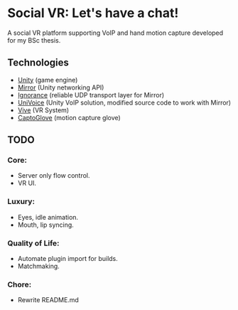 # Social VR: Let's have a chat!
A social VR platform supporting VoIP and hand motion capture developed for my BSc thesis.

## Technologies
- [Unity](https://unity.com/ "Unity's Homepage") (game engine)
- [Mirror](https://github.com/vis2k/Mirror "Mirror's github Repository") (Unity networking API)
- [Ignorance](https://github.com/SoftwareGuy/Ignorance "Ignorance's github repository") (reliable UDP transport layer for Mirror)
- [UniVoice](https://github.com/adrenak/UniVoice "UniVoice's github Repository") (Unity VoIP solution, modified source code to work with Mirror)
- [Vive](https://www.vive.com "Vive's Homepage") (VR System)
- [CaptoGlove](https://www.captoglove.com/ "CaptoGlove's Homepage") (motion capture glove)

## TODO

### Core:
- Server only flow control.
- VR UI.

### Luxury:
- Eyes, idle animation.
- Mouth, lip syncing.

### Quality of Life:
- Automate plugin import for builds.
- Matchmaking.

### Chore:
- Rewrite README.md